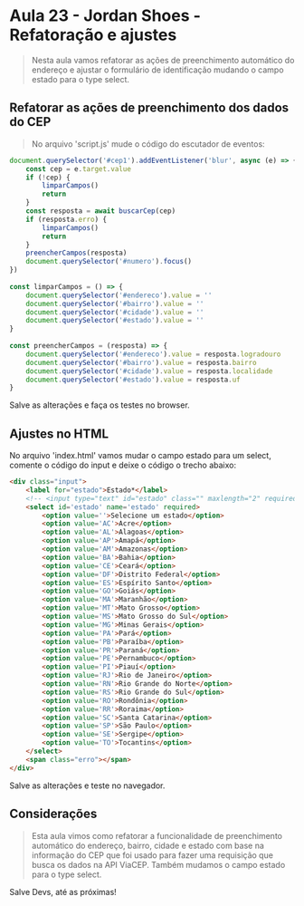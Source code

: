 # Aula 23 - Jordan Shoes - Refatoração e ajustes

> Nesta aula vamos refatorar as ações de preenchimento automático do endereço e ajustar o formulário de identificação mudando o campo estado para o type select.

## Refatorar as ações de preenchimento dos dados do CEP

> No arquivo 'script.js' mude o código do escutador de eventos:

~~~javascript
document.querySelector('#cep1').addEventListener('blur', async (e) => {
    const cep = e.target.value
    if (!cep) {
        limparCampos()
        return
    }
    const resposta = await buscarCep(cep)
    if (resposta.erro) {
        limparCampos()
        return
    }
    preencherCampos(resposta)
    document.querySelector('#numero').focus()
})
  
const limparCampos = () => {
    document.querySelector('#endereco').value = ''
    document.querySelector('#bairro').value = ''
    document.querySelector('#cidade').value = ''
    document.querySelector('#estado').value = ''
}
  
const preencherCampos = (resposta) => {
    document.querySelector('#endereco').value = resposta.logradouro
    document.querySelector('#bairro').value = resposta.bairro
    document.querySelector('#cidade').value = resposta.localidade
    document.querySelector('#estado').value = resposta.uf
}


~~~

Salve as alterações e faça os testes no browser.

## Ajustes no HTML

No arquivo 'index.html' vamos mudar o campo estado para um select, comente o código do input e deixe o código o trecho abaixo:

~~~html
<div class="input">
    <label for="estado">Estado*</label>
    <!-- <input type="text" id="estado" class="" maxlength="2" required /> -->
    <select id='estado' name='estado' required>
        <option value=''>Selecione um estado</option>
        <option value='AC'>Acre</option>
        <option value='AL'>Alagoas</option>
        <option value='AP'>Amapá</option>
        <option value='AM'>Amazonas</option>
        <option value='BA'>Bahia</option>
        <option value='CE'>Ceará</option>
        <option value='DF'>Distrito Federal</option>
        <option value='ES'>Espírito Santo</option>
        <option value='GO'>Goiás</option>
        <option value='MA'>Maranhão</option>
        <option value='MT'>Mato Grosso</option>
        <option value='MS'>Mato Grosso do Sul</option>
        <option value='MG'>Minas Gerais</option>
        <option value='PA'>Pará</option>
        <option value='PB'>Paraíba</option>
        <option value='PR'>Paraná</option>
        <option value='PE'>Pernambuco</option>
        <option value='PI'>Piauí</option>
        <option value='RJ'>Rio de Janeiro</option>
        <option value='RN'>Rio Grande do Norte</option>
        <option value='RS'>Rio Grande do Sul</option>
        <option value='RO'>Rondônia</option>
        <option value='RR'>Roraima</option>
        <option value='SC'>Santa Catarina</option>
        <option value='SP'>São Paulo</option>
        <option value='SE'>Sergipe</option>
        <option value='TO'>Tocantins</option>
    </select>
    <span class="erro"></span>
</div>

~~~

Salve as alterações e teste no navegador.

## Considerações

> Esta aula vimos como refatorar a funcionalidade de preenchimento automático do endereço, bairro, cidade e estado com base na informação do CEP que foi usado para fazer uma requisição que busca os dados na API ViaCEP. Também mudamos o campo estado para o type select.

Salve Devs, até as próximas!
